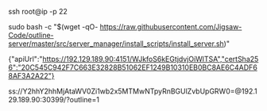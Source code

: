 ssh root@ip -p 22

sudo bash -c "$(wget -qO- https://raw.githubusercontent.com/Jigsaw-Code/outline-server/master/src/server_manager/install_scripts/install_server.sh)"

{"apiUrl":"https://192.129.189.90:4151/WJkfoS6kEGtjdvjOiWlTSA","certSha256":"20C545C942F7C663E32828B51062EF1249B10310EB0BC8AE6C4ADF68AF3A2A22"}

ss://Y2hhY2hhMjAtaWV0Zi1wb2x5MTMwNTpyRnBGUlZvbUpGRW0=@192.129.189.90:30399/?outline=1
